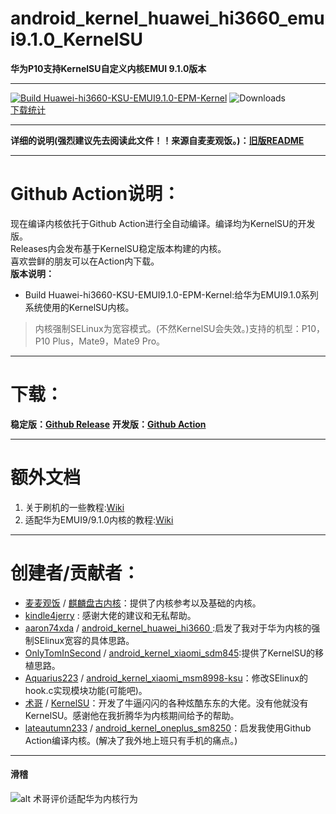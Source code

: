 # android_kernel_huawei_hi3660_emui9.1.0_KernelSU
**华为P10支持KernelSU自定义内核EMUI 9.1.0版本**  
  
***
[![Build Huawei-hi3660-KSU-EMUI9.1.0-EPM-Kernel](https://github.com/Coconutat/android_kernel_huawei_hi3660_emui9.1.0_KernelSU/actions/workflows/build_kernel.yml/badge.svg)](https://github.com/Coconutat/android_kernel_huawei_hi3660_emui9.1.0_KernelSU/actions/workflows/build_kernel.yml)
![Downloads](https://img.shields.io/github/downloads/Coconutat/android_kernel_huawei_hi3660_emui9.1.0_KernelSU/total)  
[下载统计](https://gra.caldis.me/?url=https://github.com/Coconutat/android_kernel_huawei_hi3660_emui9.1.0_KernelSU)  
   
***
**详细的说明(强烈建议先去阅读此文件！！来源自麦麦观饭。)：[旧版README](README_OLD.md)**  

***
# Github Action说明：
现在编译内核依托于Github Action进行全自动编译。编译均为KernelSU的开发版。  
Releases内会发布基于KernelSU稳定版本构建的内核。  
喜欢尝鲜的朋友可以在Action内下载。  
**版本说明：**  
+ Build Huawei-hi3660-KSU-EMUI9.1.0-EPM-Kernel:给华为EMUI9.1.0系列系统使用的KernelSU内核。  
 > 内核强制SELinux为宽容模式。(不然KernelSU会失效。)支持的机型：P10，P10 Plus，Mate9，Mate9 Pro。    
***  

# 下载：  
**稳定版：[Github Release](https://github.com/Coconutat/android_kernel_huawei_vtr_emui9_KernelSU/releases)**
**开发版：[Github Action](https://github.com/Coconutat/android_kernel_huawei_vtr_emui9_KernelSU/actions)**  

***
# 额外文档
1. 关于刷机的一些教程:[Wiki](https://github.com/Coconutat/HuaweiP10-GSI-And-Modify-Tutorial/wiki)  
2. 适配华为EMUI9/9.1.0内核的教程:[Wiki](https://github.com/Coconutat/HuaweiP10-GSI-And-Modify-Or-Support-KernelSU-Tutorial/wiki/7.KernelSU%E9%80%82%E9%85%8DEMUI9%E6%88%969.1.0%E7%B3%BB%E7%BB%9F%E7%9A%84%E5%86%85%E6%A0%B8)  

***  
# 创建者/贡献者： 
 + [麦麦观饭](https://github.com/maimaiguanfan) / [麒麟盘古内核](https://github.com/maimaiguanfan/android_kernel_huawei_hi3660/)：提供了内核参考以及基础的内核。 
 + [kindle4jerry](https://github.com/kindle4jerry) : 感谢大佬的建议和无私帮助。  
 + [aaron74xda](https://github.com/aaron74xda) / [android_kernel_huawei_hi3660
](https://github.com/aaron74xda/android_kernel_huawei_hi3660):启发了我对于华为内核的强制SElinux宽容的具体思路。
 + [OnlyTomInSecond](https://github.com/OnlyTomInSecond) / [android_kernel_xiaomi_sdm845](https://github.com/OnlyTomInSecond/android_kernel_xiaomi_sdm845):提供了KernelSU的移植思路。  
 + [Aquarius223](https://github.com/Aquarius223) / [android_kernel_xiaomi_msm8998-ksu](https://github.com/sticpaper/android_kernel_xiaomi_msm8998-ksu)：修改SElinux的hook.c实现模块功能(可能吧)。  
 + [术哥](https://github.com/tiann) / [KernelSU](https://github.com/tiann)：开发了牛逼闪闪的各种炫酷东东的大佬。没有他就没有KernelSU。感谢他在我折腾华为内核期间给予的帮助。  
 + [lateautumn233](https://github.com/lateautumn233) / [android_kernel_oneplus_sm8250](https://github.com/lateautumn233/android_kernel_oneplus_sm8250)：启发我使用Github Action编译内核。(解决了我外地上班只有手机的痛点。)

***
#### 滑稽  
![alt 术哥评价适配华为内核行为](https://s1.ax1x.com/2023/03/29/ppgmvo4.png)
